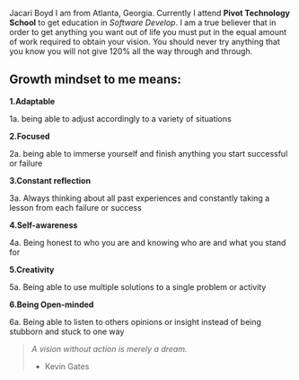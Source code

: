 Jacari Boyd 
 I am from Atlanta, Georgia. Currently I attend **Pivot Technology School** to get education in *Software Develop*. I am a true believer that in order to get anything you want out of life you must put in the equal amount of work required to obtain your vision. You should never try anything that you know you will not give 120% all the way through and through.
 
 ## Growth mindset to me means:

**1.Adaptable**

  1a. being able to adjust accordingly to a variety of situations

**2.Focused**

2a. being able to immerse yourself and finish anything you start successful or failure 

**3.Constant reflection**

3a. Always thinking about all past experiences and constantly taking a lesson from each failure or success 

**4.Self-awareness**

4a. Being honest to who you are and knowing who are and what you stand for

**5.Creativity**

5a. Being able to use multiple solutions to a single problem or activity 

**6.Being Open-minded**

6a. Being able to listen to others opinions or insight instead of being stubborn and stuck to one way

>_A vision without action 
is merely a dream._
> - Kevin Gates
